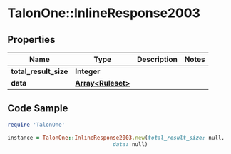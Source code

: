 # TalonOne::InlineResponse2003

## Properties

Name | Type | Description | Notes
------------ | ------------- | ------------- | -------------
**total_result_size** | **Integer** |  | 
**data** | [**Array&lt;Ruleset&gt;**](Ruleset.md) |  | 

## Code Sample

```ruby
require 'TalonOne'

instance = TalonOne::InlineResponse2003.new(total_result_size: null,
                                 data: null)
```


